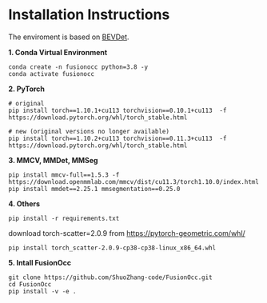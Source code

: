 # Installation Instructions
The enviroment is based on [BEVDet](https://github.com/HuangJunJie2017/BEVDet/blob/dev3.0/docker/Dockerfile).

**1. Conda Virtual Environment**
```shell
conda create -n fusionocc python=3.8 -y
conda activate fusionocc
```

**2. PyTorch**
```shell
# original
pip install torch==1.10.1+cu113 torchvision==0.10.1+cu113  -f https://download.pytorch.org/whl/torch_stable.html

# new (original versions no longer available)
pip install torch==1.10.2+cu113 torchvision==0.11.3+cu113  -f https://download.pytorch.org/whl/torch_stable.html
```

**3. MMCV, MMDet, MMSeg**
```shell
pip install mmcv-full==1.5.3 -f https://download.openmmlab.com/mmcv/dist/cu11.3/torch1.10.0/index.html
pip install mmdet==2.25.1 mmsegmentation==0.25.0
```

**4. Others**
```shell
pip install -r requirements.txt
```
download torch-scatter=2.0.9 from https://pytorch-geometric.com/whl/
```shell
pip install torch_scatter-2.0.9-cp38-cp38-linux_x86_64.whl
```

**5. Intall FusionOcc**

```shell
git clone https://github.com/ShuoZhang-code/FusionOcc.git
cd FusionOcc
pip install -v -e .
```

